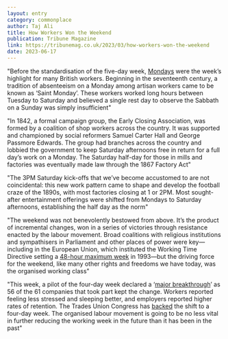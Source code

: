 ```yaml
---
layout: entry
category: commonplace
author: Taj Ali
title: How Workers Won the Weekend
publication: Tribune Magazine
link: https://tribunemag.co.uk/2023/03/how-workers-won-the-weekend
date: 2023-06-17
---
```


"Before the standardisation of the five-day week, [Mondays](https://tribunemag.co.uk/2020/06/workers-playtime) were the week’s highlight for many British workers. Beginning in the seventeenth century, a tradition of absenteeism on a Monday among artisan workers came to be known as ‘Saint Monday’. These workers worked long hours between Tuesday to Saturday and believed a single rest day to observe the Sabbath on a Sunday was simply insufficient"

"In 1842, a formal campaign group, the Early Closing Association, was formed by a coalition of shop workers across the country. It was supported and championed by social reformers Samuel Carter Hall and George Passmore Edwards. The group had branches across the country and lobbied the government to keep Saturday afternoons free in return for a full day’s work on a Monday. The Saturday half-day for those in mills and factories was eventually made law through the 1867 Factory Act"

"The 3PM Saturday kick-offs that we’ve become accustomed to are not coincidental: this new work pattern came to shape and develop the football craze of the 1890s, with most factories closing at 1 or 2PM. Most sought-after entertainment offerings were shifted from Mondays to Saturday afternoons, establishing the half day as the norm"

"The weekend was not benevolently bestowed from above. It’s the product of incremental changes, won in a series of victories through resistance enacted by the labour movement. Broad coalitions with religious institutions and sympathisers in Parliament and other places of power were key—including in the European Union, which instituted the Working Time Directive setting a [48-hour maximum week](https://tribunemag.co.uk/2021/01/48-hours-is-already-too-many) in 1993—but the driving force for the weekend, like many other rights and freedoms we have today, was the organised working class"

"This week, a pilot of the four-day week declared a ‘[major breakthrough](https://tribunemag.co.uk/2023/02/its-time-for-the-four-day-week)’ as 56 of the 61 companies that took part kept the change. Workers reported feeling less stressed and sleeping better, and employers reported higher rates of retention. The Trades Union Congress has [backed](https://www.tuc.org.uk/blogs/four-day-week-decent-pay-all-its-future) the shift to a four-day week. The organised labour movement is going to be no less vital in further reducing the working week in the future than it has been in the past"
